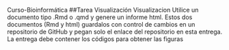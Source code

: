 
Curso-Bioinformática
##Tarea Visualización 
Visualizacion Utilice un documento tipo .Rmd o .qmd y genere un informe html. Estos dos documentos (Rmd y html) guardalos con control de cambios en un repositorio de GitHub y pegan solo el enlace del repositorio en esta entrega.
La entrega debe contener los códigos para obtener las  figuras

